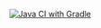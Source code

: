 [![Java CI with Gradle](https://github.com/KateBo-net/aqa-hw5-selenide-data-generator/actions/workflows/gradle.yml/badge.svg)](https://github.com/KateBo-net/aqa-hw5-selenide-data-generator/actions/workflows/gradle.yml)